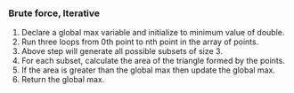 ### Brute force, Iterative
1. Declare a global max variable and initialize to minimum value of double.
1. Run three loops from 0th point to nth point in the array of points.
1. Above step will generate all possible subsets of size 3.
1. For each subset, calculate the area of the triangle formed by the points.
1. If the area is greater than the global max then update the global max.
1. Return the global max.